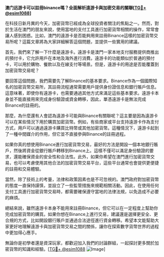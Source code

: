 **澳门远游卡可以註冊binance嗎？全面解析遠游卡與加密交易的關聯[[TG💪+ @esim1088](https://t.me/s/esim1088)]**

在科技日新月異的今天，加密貨幣已經成為全球投資者關注的焦點之一。然而，對於生活在澳門的朋友來說，使用當地的支付工具進行加密貨幣相關的操作，常常會讓人感到困惑。比如，澳門的遠游卡是否能夠用來註冊Binance這樣的加密貨幣交易所呢？這篇文章將為大家詳細解答這個問題，並提供一些實用的建議。

首先，我們來了解一下什麼是遠游卡。遠游卡是澳門一家本地支付服務提供商推出的預付卡，它允許用戶在本地及海外進行消費。遠游卡的功能類似於普通的預付卡，可以用於購物、餐飲以及在線支付等場景。但是，遠游卡的用途是否能覆蓋到加密貨幣交易呢？

要回答這個問題，我們需要先了解Binance的基本要求。Binance作為一個國際知名的加密貨幣交易所，其註冊流程通常需要用戶提供身份證信息和銀行賬戶信息。這意味著，即使你有遠游卡，也需要通過其他方式來滿足這些基本要求。遠游卡本身並不能直接用來完成身份驗證或資金轉移，因此，單憑遠游卡是無法完成Binance的註冊的。

那麼，為什麼還有人會認為遠游卡可能與Binance有關聯呢？這主要是因為遠游卡可以在某些情況下用於購買加密貨幣。例如，有些商家或平台支持遠游卡作為支付方式，用戶可以通過遠游卡購買比特幣或其他加密貨幣。這種情況下，遠游卡起到了一種中間媒介的作用，但它並不直接參與Binance的註冊過程。

如果你真的想使用Binance進行加密貨幣交易，最好的方法是開設一個本地銀行賬戶，然後將資金從銀行賬戶轉移到Binance上。這樣不僅可以滿足身份驗證的要求，還能確保資金的安全性和合法性。此外，如果你希望在澳門進行加密貨幣交易，也可以考慮使用其他合法的加密貨幣交易平台，這些平台通常也會提供更便捷的註冊和交易體驗。

當然，除了技術上的考量，法律和政策因素也是不可忽視的。澳門政府對加密貨幣的態度一直保持謹慎，並設立了一些監管措施來規範相關活動。因此，在使用任何支付工具進行加密貨幣交易時，都需要確保遵守當地的法律法規，以免造成不必要的麻煩。

總結來說，雖然遠游卡本身不能用來註冊Binance，但它可以在一定程度上幫助你完成加密貨幣的購買。如果你想在Binance上進行交易，建議還是選擇更安全、更合規的方式，比如開設銀行賬戶並通過合法途徑進行資金轉移。希望本文能幫助大家更好地理解遠游卡與加密貨幣交易之間的關係，讓你在探索數字貨幣世界的過程中更加得心應手。

無論你是初學者還是資深玩家，都歡迎加入我們的討論群組，一起探討更多關於加密貨幣的知識和經驗。[[TG💪+ @esim1088](https://t.me/s/esim1088) ![Image](https://i.postimg.cc/4NQfJmqS/Snipaste-2025-05-13-00-14-12.png)]